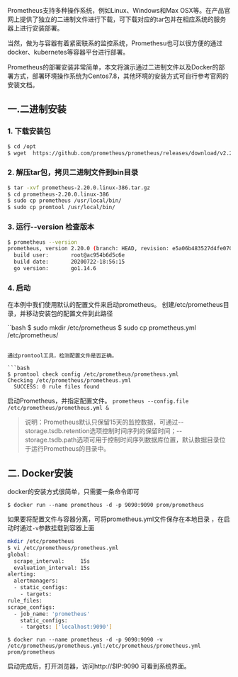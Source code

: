 Prometheus支持多种操作系统，例如Linux、Windows和Max OSX等。在产品官网上提供了独立的二进制文件进行下载，可下载对应的tar包并在相应系统的服务器上进行安装部署。

当然，做为与容器有着紧密联系的监控系统，Promethesu也可以很方便的通过docker、kubernetes等容器平台进行部署。

Prometheus的部署安装非常简单，本文将演示通过二进制文件以及Docker的部署方式，部署环境操作系统为Centos7.8，其他环境的安装方式可自行参考官网的安装文档。

## 一.二进制安装
### 1. 下载安装包

```bash
$ cd /opt
$ wget  https://github.com/prometheus/prometheus/releases/download/v2.20.0/prometheus-2.20.0.linux-386.tar.gz
```

### 2. 解压tar包，拷贝二进制文件到bin目录 

```bash
$ tar -xvf prometheus-2.20.0.linux-386.tar.gz 
$ cd prometheus-2.20.0.linux-386
$ sudo cp prometheus /usr/local/bin/
$ sudo cp promtool /usr/local/bin/
```

### 3. 运行--version 检查版本

```bash
$ prometheus --version
prometheus, version 2.20.0 (branch: HEAD, revision: e5a06b483527d4fe0704b8fa3a2b475b661c526f)
  build user:       root@ac954b6d5c6e
  build date:       20200722-18:56:15
  go version:       go1.14.6
```

### 4. 启动

在本例中我们使用默认的配置文件来启动prometheus。
创建/etc/prometheus目录，并移动安装包的配置文件到此路径

``bash
$ sudo mkdir /etc/prometheus
$ sudo cp prometheus.yml  /etc/prometheus/
```

通过promtool工具，检测配置文件是否正确。

```bash
$ promtool check config /etc/prometheus/prometheus.yml
Checking /etc/prometheus/prometheus.yml
  SUCCESS: 0 rule files found
```
启动Prometheus，并指定配置文件。
`prometheus --config.file  /etc/prometheus/prometheus.yml &`

> 说明：Prometheus默认只保留15天的监控数据，可通过--storage.tsdb.retention选项控制时间序列的保留时间；--storage.tsdb.path选项可用于控制时间序列数据库位置，默认数据目录位于运行Prometheus的目录中。

## 二. Docker安装

docker的安装方式很简单，只需要一条命令即可

`$ docker run --name prometheus -d -p 9090:9090 prom/prometheus`

如果要将配置文件与容器分离，可将prometheus.yml文件保存在本地目录 ，在启动时通过`-v`参数挂载到容器上面

```bash
mkdir /etc/prometheus
$ vi /etc/prometheus/prometheus.yml
global:
  scrape_interval:     15s 
  evaluation_interval: 15s 
alerting:
  alertmanagers:
  - static_configs:
    - targets:
rule_files:
scrape_configs:
  - job_name: 'prometheus'
    static_configs:
    - targets: ['localhost:9090']
```

`$ docker run --name prometheus -d -p 9090:9090 -v /etc/prometheus/prometheus.yml:/etc/prometheus/prometheus.yml prom/prometheus`

启动完成后，打开浏览器，访问http://$IP:9090 可看到系统界面。


